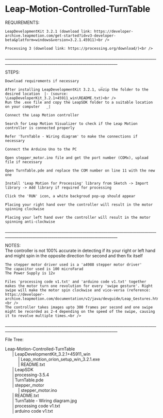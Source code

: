 # Leap-Motion-Controlled-TurnTable

REQUIREMENTS:<br />

 	LeapDevelopmentKit 3.2.1 (download link: https://developer-archive.leapmotion.com/get-started?id=v3-developer-beta&platform=windows&version=3.2.1.45911)<br />

	Processing 3 (download link: https://processing.org/download/)<br />

________________________________________________________________________________________________________________________________________<br />

STEPS:<br />

	Download requirements if necessary
												_
	After installing LeapDevelopmentKit 3.2.1, unzip the folder to the desired location	 |- (source: \LeapDeveloperKit_3.2.1+45911_win\README.txt)<br />
	Run the .exe file and copy the LeapSDK folder to a suitable location on your computer 	_|

	Connect the Leap Motion controller

	Search for Leap Motion Visualizer to check if the Leap Motion controller is connected properly

	Refer 'TurnTable - Wiring diagram' to make the connections if necessary

	Connect the Arduino Uno to the PC

	Open stepper_motor.ino file and get the port number (COMx), upload file if necessary

	Open TurnTable.pde and replace the COM number on line 11 with the new one

	Install 'Leap Motion for Processing' library from Sketch -> Import library -> Add library if required for processing

	Click the 'RUN' icon, a white backgroud pop-up should appear

	Placing your right hand over the controller will result in the motor spinning clockwise

	Placing your left hand over the controller will result in the motor spinning anti-clockwise

________________________________________________________________________________________________________________________________________<br />

NOTES: <br />
	The controller is not 100% accurate in detecting if its your right or left hand and might spin in the opposite direction for second and then fix itself<br />
									
	The stepper motor driver used is a 'a4988 stepper motor driver'
	The capacitor used is 100 microFarad 				  
	The Power Supply is 12v					        
	
	Files 'processing code v1.txt' and 'arduino code v1.txt' together makes the motor turn one revolution for every 'swipe gesture'. Right swipe will make the motor spin clockwise and vice-versa (reference: https://developer-archive.leapmotion.com/documentation/v2/java/devguide/Leap_Gestures.html)<br />
	The controller takes images upto 300 frames per second and one swipe might be recorded as 2-4 depending on the speed of the swipe, causing it to revolve multiple times.<br />
  
________________________________________________________________________________________________________________________________________<br />
	
File Tree:<br />

Leap-Motion-Controlled-TurnTable<br />
&nbsp;&nbsp;&nbsp;&nbsp;&nbsp;	|	LeapDevelopmentKit_3.2.1+45911_win<br />
&nbsp;&nbsp;&nbsp;&nbsp;&nbsp;&nbsp;&nbsp;&nbsp;&nbsp;&nbsp;			    |	Leap_motion_orion_setup_win_3.2.1.exe<br />
&nbsp;&nbsp;&nbsp;&nbsp;&nbsp;&nbsp;&nbsp;&nbsp;&nbsp;&nbsp;			    |	README.txt<br />
&nbsp;&nbsp;&nbsp;&nbsp;&nbsp;	|	LeapSDK<br />
&nbsp;&nbsp;&nbsp;&nbsp;&nbsp;	|	processing-3.5.4<br />
&nbsp;&nbsp;&nbsp;&nbsp;&nbsp;	|	TurnTable.pde<br />
&nbsp;&nbsp;&nbsp;&nbsp;&nbsp;	|	stepper_motor<br />
&nbsp;&nbsp;&nbsp;&nbsp;&nbsp;&nbsp;&nbsp;&nbsp;&nbsp;&nbsp;			    |	stepper_motor.ino<br />
&nbsp;&nbsp;&nbsp;&nbsp;&nbsp;	|	README.txt<br />
&nbsp;&nbsp;&nbsp;&nbsp;&nbsp;	|	TurnTable - Wiring diagram.jpg<br />
&nbsp;&nbsp;&nbsp;&nbsp;&nbsp;	|	processing code v1.txt<br />
&nbsp;&nbsp;&nbsp;&nbsp;&nbsp;	|	arduino code v1.txt<br />
